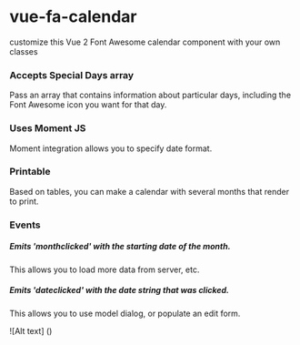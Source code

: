 # vue-fa-calendar
customize this Vue 2 Font Awesome calendar component with your own classes

### Accepts Special Days array
Pass an array that contains information about particular days, including the Font Awesome icon you want for that day.

### Uses Moment JS
Moment integration allows you to specify date format.

### Printable
Based on tables, you can make a calendar with several months that render to print.

### Events 
##### Emits 'monthclicked' with the starting date of the month.

This allows you to load more data from server, etc.

##### Emits 'dateclicked' with the date string that was clicked.  

This allows you to use model dialog, or populate an edit form.

![Alt text] ()
